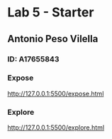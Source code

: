# Lab 5 - Starter
## **Antonio Peso Vilella**
### **ID**: A17655843

### Expose
http://127.0.0.1:5500/expose.html

### Explore
http://127.0.0.1:5500/explore.html
